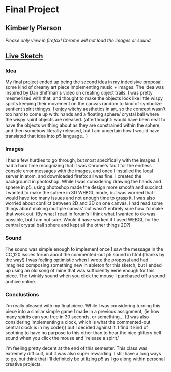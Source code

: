 # Final Project
## Kimberly Pierson
*Please only view in firefox! Chrome will not load the images or sound.*
## [Live Sketch](https://mabonmoon.github.io/120-work/final-project/)

### Idea
My final project ended up being the second idea in my indecisive proposal: some kind of dreamy art piece implementing music + images. The idea was inspired by Dan Shiffman's video on creating object trails. I was pretty mesmerized with that, and thought to make the objects look like little wispy spirits keeping their movement on the canvas random to kind of symbolize sentient spirit thingys. I enjoy witchy aesthetics in art, so the concept wasn't too hard to come up with: hands and a floating sphere/ crystal ball where the wispy spirit objects are released. (afterthought: would have been neat to have the objects writhing about as they are constrained within the sphere, and then somehow literally released, but I am uncertain how I would have translated that idea into p5 language...)

### Images
I had a few hurdles to go through, but most specifically with the images. I had a hard time recognizing that it was Chrome's fault for the endless console error messages with the images, and once I installed the local server in atom, and downloaded firefox all was fine. I created the background in photoshop. While I was considering drawing the hands and sphere in p5, using photoshop made the design more smooth and succinct. I wanted to make the sphere in 3D WEBGL mode, but was worried that I would have too many issues and not enough time to grasp it. I was also worried about conflict between 2D and 3D on one canvas. I had read some things about making multiple canvas' but wasn't entirely sure how I'd make that work out. (By what I read in forum’s I think what I wanted to do was possible, but I am not sure. Would it have worked if I used WEBGL for the central crystal ball sphere and kept all the other things 2D?)

### Sound
The sound was simple enough to implement once I saw the message in the CC_120 issues forum about the commented-out p5 sound in html (thanks by the way!)  I was feeling optimistic when I wrote the proposal and had imagined composing something new in ableton for this sketch, but I ended up using an old song of mine that was sufficiently eerie enough for this piece. The twinkly sound when you click the mouse I purchased off a sound archive online.

### Conclustions
I'm really pleased with my final piece. While I was considering turning this piece into a similar simple game I made in a previous assignment, (ie how many spirits can you free in 30 seconds, or something... ((I was also considering implementing a clock, which is what the commented-out central clock is in my code))) but I decided against it. I find it kind of soothing to have no purpose to this other than to hear the nice glittery bell sound when you click the mouse and 'release a spirit.'

I'm feeling pretty decent at the end of this semester. This class was extremely difficult, but it was also super rewarding. I still have a long ways to go, but think that I'll definitely be utilizing p5 as I go along within personal creative projects.
